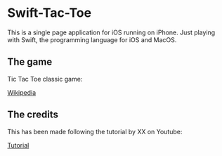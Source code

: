 # Swift-Tac-Toe

This is a single page application for iOS running on iPhone. Just playing with Swift, the programming language for iOS and MacOS.

## The game

Tic Tac Toe classic game:

[Wikipedia](https://en.wikipedia.org/wiki/Tic-tac-toe)

## The credits

This has been made following the tutorial by XX on Youtube:

[Tutorial](https://www.youtube.com/watch?v=LkYpoRj-7hA)


